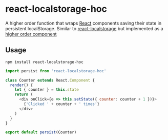 # react-localstorage-hoc
A higher order function that wraps [React](https://facebook.github.io/react/) components saving their state in persistent localStorage. Similar to [react-localstorage](https://github.com/STRML/react-localstorage) but implemented as a [higher order component](https://gist.github.com/sebmarkbage/ef0bf1f338a7182b6775)

## Usage
`npm install react-localstorage-hoc`

```js
import persist from 'react-localstorage-hoc'

class Counter extends React.Component {
  render() {
    let { counter } = this.state
    return (
      <div onClick={e => this.setState({ counter: counter + 1 })}>
        {'Clicked ' + counter + ' times'}
      </div>
    )
  }
}

export default persist(Counter)
```
